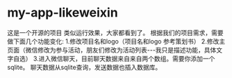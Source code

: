 my-app-likeweixin
=================
这是一个开源的项目 类似运行效果，大家都看到了。
根据我们的项目需求，需要做下面几个功能变化:
1.修改项目名和logo（项目名和logo 参考策划书）
2.修改主页面（微信修改为参与活动，朋友们修改为活动列表---我只是描述功能，具体文字自选）
3.进入微信聊天，目前聊天数据来自来自两个数组。需要你添加一个sqlite。 聊天数据从sqlite查询，发送数据也插入数据库。
